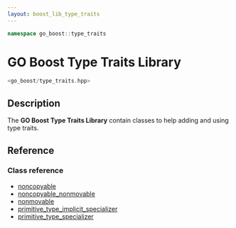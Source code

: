 ```yaml
---
layout: boost_lib_type_traits
---
```


```c++
namespace go_boost::type_traits
```

# GO Boost Type Traits Library

```c++
<go_boost/type_traits.hpp>
```

## Description

The **GO Boost Type Traits Library** contain classes to help adding
and using type traits.

## Reference

### Class reference

* [noncopyable](./class_noncopyable.html)
* [noncopyable_nonmovable](./class_noncopyable_nonmovable.html)
* [nonmovable](./class_nonmovable.html)
* [primitive_type_implicit_specializer](./class_template_primitive_type_implicit_specializer.html)
* [primitive_type_specializer](./class_template_primitive_type_specializer.html)
